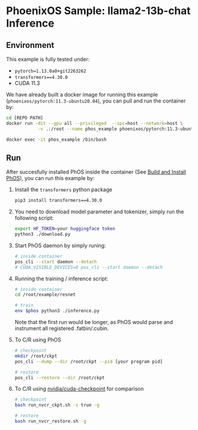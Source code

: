 # PhoenixOS Sample: llama2-13b-chat Inference

## Environment

This example is fully tested under:

* `pytorch=1.13.0a0+git2263262`
* `transformers==4.30.0`
* CUDA 11.3

We have already built a docker image for running this example (`phoenixos/pytorch:11.3-ubuntu20.04`), you can pull and run the container by:

```bash
cd [REPO PATH]
docker run -dit --gpu all --privileged  --ipc=host --network=host \
            -v .:/root --name phos_example phoenixos/pytorch:11.3-ubuntu20.04

docker exec -it phos_example /bin/bash
```

## Run

After succesfully installed PhOS inside the container (See [Build and Install PhOS](https://github.com/SJTU-IPADS/PhoenixOS/tree/zhuobin/fix_cli?tab=readme-ov-file#i-build-and-install-phos)), you can run this example by:

1. Install the `transformers` python package

    ```bash
    pip3 install transformers==4.30.0
    ```

2. You need to download model parameter and tokenizer, simply run the following script:

    ```bash
    export HF_TOKEN=your huggingface token
    python3 ./download.py
    ```


3. Start PhOS daemon by simply runing:

    ```bash
    # inside container
    pos_cli --start daemon --detach
    # CUDA_VISIBLE_DEVICES=0 pos_cli --start daemon --detach
    ```

4. Running the training / inference script:

    ```bash
    # inside container
    cd /root/example/resnet

    # train
    env $phos python3 ./inference.py
    ```

    Note that the first run would be longer, as PhOS would parse and instrument all registered .fatbin/.cubin.

5. To C/R using PhOS

    ```bash
    # checkpoint
    mkdir /root/ckpt
    pos_cli --dump --dir /root/ckpt --pid [your program pid]

    # restore
    pos_cli --restore --dir /root/ckpt
    ```

6. To C/R using [nvidia/cuda-checkpoint](https://github.com/NVIDIA/cuda-checkpoint) for comparison

    ```bash
    # checkpoint
    bash run_nvcr_ckpt.sh -s true -g

    # restore
    bash run_nvcr_restore.sh -g
    ```
